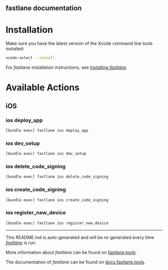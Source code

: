 fastlane documentation
----

# Installation

Make sure you have the latest version of the Xcode command line tools installed:

```sh
xcode-select --install
```

For _fastlane_ installation instructions, see [Installing _fastlane_](https://docs.fastlane.tools/#installing-fastlane)

# Available Actions

## iOS

### ios deploy_app

```sh
[bundle exec] fastlane ios deploy_app
```



### ios dev_setup

```sh
[bundle exec] fastlane ios dev_setup
```



### ios delete_code_signing

```sh
[bundle exec] fastlane ios delete_code_signing
```



### ios create_code_signing

```sh
[bundle exec] fastlane ios create_code_signing
```



### ios register_new_device

```sh
[bundle exec] fastlane ios register_new_device
```



----

This README.md is auto-generated and will be re-generated every time [_fastlane_](https://fastlane.tools) is run.

More information about _fastlane_ can be found on [fastlane.tools](https://fastlane.tools).

The documentation of _fastlane_ can be found on [docs.fastlane.tools](https://docs.fastlane.tools).
